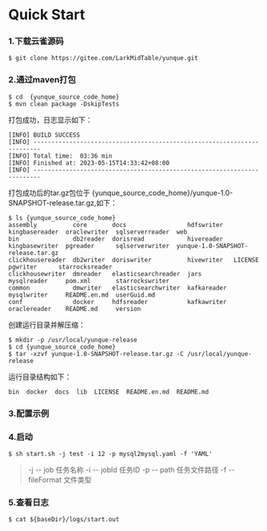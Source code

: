 # Quick Start

### 1.下载云雀源码

```
$ git clone https://gitee.com/LarkMidTable/yunque.git
```

### 2.通过maven打包

```
$ cd  {yunque_source_code_home}
$ mvn clean package -DskipTests
```
打包成功，日志显示如下：
```
[INFO] BUILD SUCCESS
[INFO] ------------------------------------------------------------------------
[INFO] Total time:  03:36 min
[INFO] Finished at: 2023-05-15T14:33:42+08:00
[INFO] ------------------------------------------------------------------------
```
打包成功后的tar.gz包位于 {yunque_source_code_home}/yunque-1.0-SNAPSHOT-release.tar.gz,如下：
```
$ ls {yunque_source_code_home}
assembly          core       docs                 hdfswriter   kingbasereader  oraclewriter  sqlserverreader  web
bin               db2reader  dorisread            hivereader   kingbasewriter  pgreader      sqlserverwriter  yunque-1.0-SNAPSHOT-release.tar.gz
clickhousereader  db2writer  doriswriter          hivewriter   LICENSE         pgwriter      starrocksreader
clickhousewriter  dmreader   elasticsearchreader  jars         mysqlreader     pom.xml       starrockswriter
common            dmwriter   elasticsearchwriter  kafkareader  mysqlwriter     README.en.md  userGuid.md
conf              docker     hdfsreader           kafkawriter  oraclereader    README.md     version
```
创建运行目录并解压缩：
```
$ mkdir -p /usr/local/yunque-release
$ cd {yunque_source_code_home}
$ tar -xzvf yunque-1.0-SNAPSHOT-release.tar.gz -C /usr/local/yunque-release
```
运行目录结构如下：
```
bin  docker  docs  lib  LICENSE  README.en.md  README.md
```
### 3.配置示例



### 4.启动

```
$ sh start.sh -j test -i 12 -p mysql2mysql.yaml -f 'YAML'

```
> -j -- job 任务名称 -i -- jobId 任务ID -p -- path 任务文件路径 -f -- fileFormat 文件类型

### 5.查看日志

```
$ cat ${baseDir}/logs/start.out
```